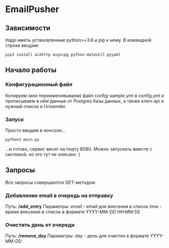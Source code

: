 # EmailPusher

## Зависимости
Надо иметь установленные python>=3.6 и pip к нему.
В командной строке вводим:
```shell
pip3 install aiohttp asyncpg python-dateutil pyyaml
```

## Начало работы
### Конфигурационный файл
Копируем (или переименовываем) файл config-sample.yml в config.yml и прописываем в нём данные от Postgres базы данных, а также ключ api и нужный список в Unisender.
### Запуск
Просто вводим в консоли...
```shell
python3 main.py
```
...и готово, сервис висит на порту 8080.
Можно запускать вместе с системой, но это тут не описано :)

## Запросы
Все запросы совершаются GET-методом
### Добавление email в очередь на отправку
Путь: **/add_entry**
Параметры:
*email* - email для внесения в список
*time* - время внесения в список в формате YYYY-MM-DD HH:MM:SS
### Очистить день от очереди
Путь: **/remove_day**
Параметры:
*day* - день для очистки в формате YYYY-MM-DD